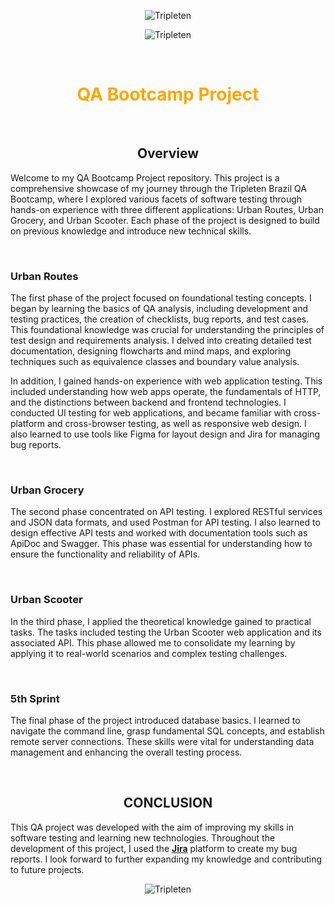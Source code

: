 <div align="center">

![Tripleten](https://uspto.report/TM/98041965/mark)


![Tripleten](https://media.licdn.com/dms/image/D5612AQFoqE2L_kJhjA/article-cover_image-shrink_720_1280/0/1713380963874?e=2147483647&v=beta&t=tYud7Djt_oalBXejysxB5CCWCrVXI1rn6ZZ_Jr0Putc)


</div>

&nbsp;

<div align="center">

# <span style="color:orange"> QA Bootcamp Project </span>




&nbsp;

## Overview
</div>

Welcome to my QA Bootcamp Project repository. This project is a comprehensive showcase of my journey through the Tripleten Brazil QA Bootcamp, where I explored various facets of software testing through hands-on experience with three different applications: Urban Routes, Urban Grocery, and Urban Scooter. Each phase of the project is designed to build on previous knowledge and introduce new technical skills.

&nbsp;

### Urban Routes
The first phase of the project focused on foundational testing concepts. I began by learning the basics of QA analysis, including development and testing practices, the creation of checklists, bug reports, and test cases. This foundational knowledge was crucial for understanding the principles of test design and requirements analysis. I delved into creating detailed test documentation, designing flowcharts and mind maps, and exploring techniques such as equivalence classes and boundary value analysis.

In addition, I gained hands-on experience with web application testing. This included understanding how web apps operate, the fundamentals of HTTP, and the distinctions between backend and frontend technologies. I conducted UI testing for web applications, and became familiar with cross-platform and cross-browser testing, as well as responsive web design. I also learned to use tools like Figma for layout design and Jira for managing bug reports.


&nbsp;

### Urban Grocery
The second phase concentrated on API testing. I explored RESTful services and JSON data formats, and used Postman for API testing. I also learned to design effective API tests and worked with documentation tools such as ApiDoc and Swagger. This phase was essential for understanding how to ensure the functionality and reliability of APIs.


&nbsp;


### Urban Scooter
In the third phase, I applied the theoretical knowledge gained to practical tasks. The tasks included testing the Urban Scooter web application and its associated API. This phase allowed me to consolidate my learning by applying it to real-world scenarios and complex testing challenges.


&nbsp;



### 5th Sprint
The final phase of the project introduced database basics. I learned to navigate the command line, grasp fundamental SQL concepts, and establish remote server connections. These skills were vital for understanding data management and enhancing the overall testing process.
  
<div align="center">


  &nbsp;

## **CONCLUSION**

</div>



This QA project was developed with the aim of improving my skills in software testing and learning new technologies. Throughout the development of this project, I used the **[Jira](https://angela-ribeiro.atlassian.net/jira/projects?selectedProjectType=software)** platform to create my bug reports. I look forward to further expanding my knowledge and contributing to future projects. 

<div align="center">

![Tripleten](https://d1h6w5f3g2yoyh.cloudfront.net/usa-main/tild6163-3230-4561-b034-623337663330__qa.png.webp)

</div>
